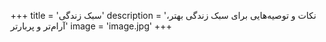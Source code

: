 +++
title = 'سبک زندگی'
description = 'نکات و توصیه‌هایی برای سبک زندگی بهتر، آرام‌تر و پربارتر'
image = 'image.jpg'
+++